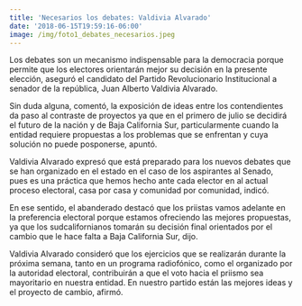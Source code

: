 ```yaml
---
title: 'Necesarios los debates: Valdivia Alvarado'
date: '2018-06-15T19:59:16-06:00'
image: /img/foto1_debates_necesarios.jpeg
---
```

Los debates son un mecanismo indispensable para la democracia porque permite que los electores orientarán mejor su decisión en la presente elección, aseguró el candidato del Partido Revolucionario Institucional a senador de la república, Juan Alberto Valdivia Alvarado.

Sin duda alguna, comentó, la exposición de ideas entre los contendientes da paso al contraste de proyectos ya que en el primero de julio se decidirá el futuro de la nación y de Baja California Sur, particularmente cuando la entidad requiere propuestas a los problemas que se enfrentan y cuya solución no puede posponerse, apuntó.

Valdivia Alvarado expresó que está preparado para los nuevos debates que se han organizado en el estado en el caso de los aspirantes al Senado, pues es una práctica que hemos hecho ante cada elector en al actual proceso electoral, casa por casa y comunidad por comunidad, indicó.

En ese sentido, el abanderado destacó que los priistas vamos adelante en la preferencia electoral porque estamos ofreciendo las mejores propuestas, ya que los sudcalifornianos tomarán su decisión final orientados por el cambio que le hace falta a Baja California Sur, dijo.

Valdivia Alvarado consideró que los ejercicios que se realizarán durante la próxima semana, tanto en un programa radiofónico, como el organizado por la autoridad electoral, contribuirán a que el voto hacia el priismo sea mayoritario en nuestra entidad. En nuestro partido están las mejores ideas y el proyecto de cambio, afirmó.
